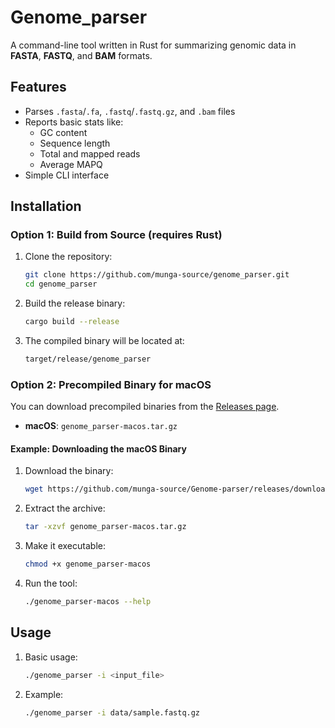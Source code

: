 # Genome_parser

A command-line tool written in Rust for summarizing genomic data in **FASTA**, **FASTQ**, and **BAM** formats.

##  Features

- Parses `.fasta`/`.fa`, `.fastq`/`.fastq.gz`, and `.bam` files
- Reports basic stats like:
  - GC content
  - Sequence length
  - Total and mapped reads
  - Average MAPQ
- Simple CLI interface


## Installation


### Option 1: Build from Source (requires Rust)

1. Clone the repository:

    ```bash
    git clone https://github.com/munga-source/genome_parser.git
    cd genome_parser
    ```
2. Build the release binary:

    ```bash
    cargo build --release
    ```

3. The compiled binary will be located at:

    ```bash
    target/release/genome_parser
    ```

### Option 2: Precompiled Binary for macOS

You can download precompiled binaries from the [Releases page](https://github.com/munga-source/Genome-parser/releases).

- **macOS**: `genome_parser-macos.tar.gz`

#### Example: Downloading the macOS Binary

1. Download the binary:
    ```bash
    wget https://github.com/munga-source/Genome-parser/releases/download/v0.1.0/genome_parser-macos.tar.gz
    ```

2. Extract the archive:
    ```bash
    tar -xzvf genome_parser-macos.tar.gz
    ```

3. Make it executable:
    ```bash
    chmod +x genome_parser-macos
    ```

4. Run the tool:
    ```bash
    ./genome_parser-macos --help
    ```



 ## Usage

1. Basic usage:

    ```bash
    ./genome_parser -i <input_file>
    ```


2. Example:

    ```bash
    ./genome_parser -i data/sample.fastq.gz
    ```
